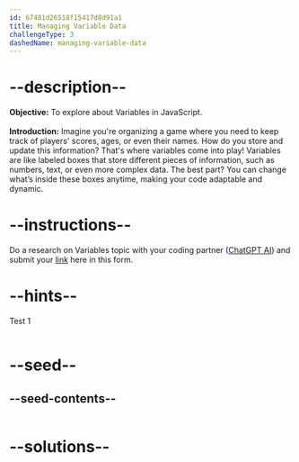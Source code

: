 ```yaml
---
id: 67481d26518f15417d8d91a1
title: Managing Variable Data
challengeType: 3
dashedName: managing-variable-data
---
```


# --description--

**Objective:**
To explore about Variables in JavaScript.
<br>
<br>
**Introduction:**
Imagine you're organizing a game where you need to keep track of players' scores, ages, or even their names. How do you store and update this information? That's where variables come into play! Variables are like labeled boxes that store different pieces of information, such as numbers, text, or even more complex data. The best part? You can change what’s inside these boxes anytime, making your code adaptable and dynamic.

# --instructions--

Do a research on Variables topic with your coding partner <span style="color:blue;">([ChatGPT AI](https://chatgpt.com/))</span> and submit your <span style="color:blue;">[link](https://forms.gle/RJYsj5dZJUTasaY2A)</span> here in this form.

# --hints--

Test 1

```js

```

# --seed--
## --seed-contents--

```js

```

# --solutions--

```js

```
